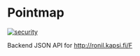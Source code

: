 # Pointmap

[![security](https://hakiri.io/github/Coolnesss/Coordinates/master.svg)](https://hakiri.io/github/Coolnesss/Coordinates/master)

Backend JSON API for http://ronil.kapsi.fi/F
